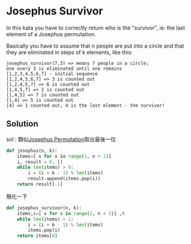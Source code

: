 # Josephus Survivor

In this kata you have to correctly return who is the "survivor", ie: the last element of a Josephus permutation. </br>

Basically you have to assume that n people are put into a circle and that they are eliminated in steps of k elements, like this:</br>

```
josephus_survivor(7,3) => means 7 people in a circle;
one every 3 is eliminated until one remains
[1,2,3,4,5,6,7] - initial sequence
[1,2,4,5,6,7] => 3 is counted out
[1,2,4,5,7] => 6 is counted out
[1,4,5,7] => 2 is counted out
[1,4,5] => 7 is counted out
[1,4] => 5 is counted out
[4] => 1 counted out, 4 is the last element - the survivor!
```




## Solution

sol : 類似<a href="https://github.com/Eddie02582/CodeWars/tree/master/Kata%205/Josephus%20Permutation">Josephus Permutation</a>取出最後一位
``` python
def josephus(n, k):
    items=[ x for x in range(1, n + 1)]
    i, result = 0, []
    while len(items) > 0:
        i = (i + k - 1) % len(items)
        result.append(items.pop(i))
    return result[-1]
``` 

簡化一下
``` python
def josephus_survivor(n, k):	
	items,i=[ x for x in range(1, n + 1)] ,0	
	while len(items) > 1:
		i = (i + k - 1) % len(items)
		items.pop(i)		
	return items[0]
```










